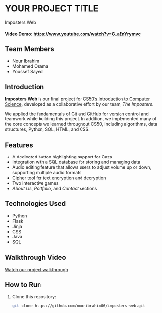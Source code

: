 # YOUR PROJECT TITLE
Imposters Web
#### Video Demo:  <https://www.youtube.com/watch?v=G_aEnYrymvc>

## Team Members
- Nour Ibrahim
- Mohamed Osama
- Youssef Sayed

## Introduction
**Imposters Web** is our final project for [CS50’s Introduction to Computer Science](https://cs50.harvard.edu/x/), developed as a collaborative effort by our team, *The Imposters*.

We applied the fundamentals of Git and GitHub for version control and teamwork while building this project. In addition, we implemented many of the core concepts we learned throughout CS50, including algorithms, data structures, Python, SQL, HTML, and CSS.

## Features
- A dedicated button highlighting support for Gaza
- Integration with a SQL database for storing and managing data
- Audio editing feature that allows users to adjust volume up or down, supporting multiple audio formats
- Cipher tool for text encryption and decryption
- Two interactive games
- *About Us*, *Portfolio*, and *Contact* sections

## Technologies Used
- Python
- Flask
- Jinja
- CSS
- Java
- SQL

## Walkthrough Video
[Watch our project walkthrough](https://drive.google.com/file/d/10IhOMOkFVjiMvNIq-Ggb5d-QY5QchiAA/view?usp=drivesdk)

## How to Run
1. Clone this repository:
   ```bash
   git clone https://github.com/nooribrahim06/imposters-web.git

